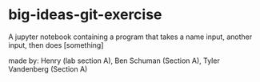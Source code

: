 # big-ideas-git-exercise
A jupyter notebook containing a program that takes a name input, another input, then does [something]

made by: Henry (lab section A), Ben Schuman (Section A), Tyler Vandenberg (Section A)
